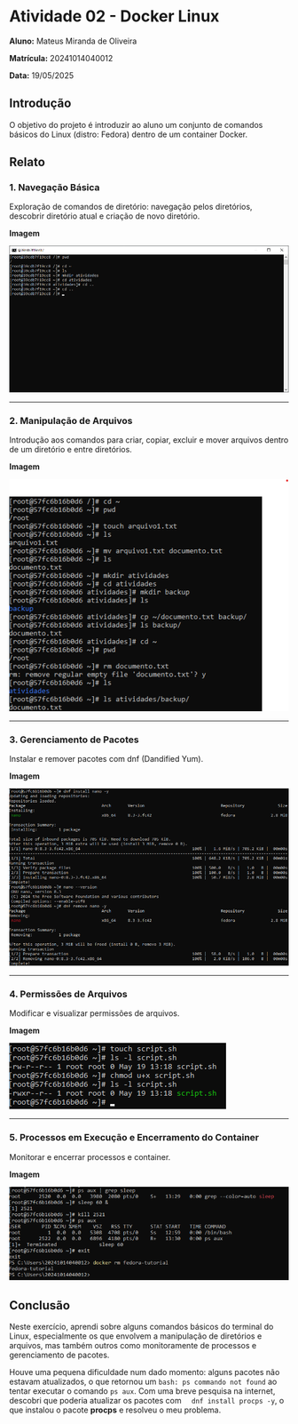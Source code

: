 # Atividade 02 - Docker Linux

**Aluno:** Mateus Miranda de Oliveira

**Matrícula:** 20241014040012

**Data:** 19/05/2025

## Introdução

O objetivo do projeto é introduzir ao aluno um conjunto de comandos básicos do Linux (distro: Fedora) dentro de um container Docker.

## Relato

### 1. Navegação Básica

Exploração de comandos de diretório: navegação pelos diretórios, descobrir diretório atual e criação de novo diretório.

**Imagem**

![comandos_basicos](imagens/comandos-nav-basica.png)

<hr/>

### 2. Manipulação de Arquivos

Introdução aos comandos para criar, copiar, excluir e mover arquivos dentro de um diretório e entre diretórios.

**Imagem**

![comandos_basicos](imagens/comandos_manip_arquivos.png)

<hr/>

### 3. Gerenciamento de Pacotes

Instalar e remover pacotes com dnf (Dandified Yum).

**Imagem**

![comandos_basicos](imagens/comandos_gerenciamento_pacotes.png)

<hr/>

### 4. Permissões de Arquivos

Modificar e visualizar permissões de arquivos.

**Imagem**

![comandos_basicos](imagens/comandos_permissoes.png)

<hr/>

### 5. Processos em Execução e Encerramento do Container

Monitorar e encerrar processos e container.

**Imagem**

![comandos_basicos](imagens/comandos_processos_encerrando.png)

## Conclusão

Neste exercício, aprendi sobre alguns comandos básicos do terminal do Linux, especialmente os que envolvem a manipulação de diretórios e arquivos, mas também outros como monitoramente de processos e gerenciamento de pacotes.

Houve uma pequena dificuldade num dado momento: alguns pacotes não estavam atualizados, o que retornou um ``bash: ps commando not found`` ao tentar executar o comando ``ps aux``. Com uma breve pesquisa na internet, descobri que poderia atualizar os pacotes com ``	
dnf install procps -y``, o que instalou o pacote **procps** e resolveu o meu problema.